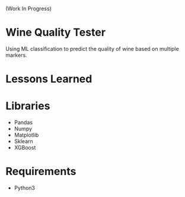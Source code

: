 (Work In Progress)<br />
# Wine Quality Tester


Using ML classification to predict the quality of wine based on multiple markers. 


# Lessons Learned

# Libraries
- Pandas
- Numpy
- Matplotlib
- Sklearn
- XGBoost

# Requirements

- Python3

